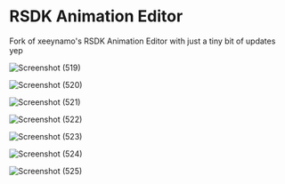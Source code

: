 # RSDK Animation Editor
Fork of xeeynamo's RSDK Animation Editor with just a tiny bit of updates
yep

![Screenshot (519)](https://user-images.githubusercontent.com/104047615/205516740-b7d31937-ac7d-4e1c-83d5-c0e05e012e87.png)

![Screenshot (520)](https://user-images.githubusercontent.com/104047615/205516751-a4eda96c-74e9-43fe-b1e0-5cd966d45071.png)

![Screenshot (521)](https://user-images.githubusercontent.com/104047615/205516759-09bf1baa-2f67-4e08-81f2-3de033723cf7.png)

![Screenshot (522)](https://user-images.githubusercontent.com/104047615/205516768-9e031e37-5cc7-4c9d-abf6-fa1ac58322fa.png)

![Screenshot (523)](https://user-images.githubusercontent.com/104047615/205516783-27240dbd-b975-49ac-b021-830384bb5fce.png)

![Screenshot (524)](https://user-images.githubusercontent.com/104047615/205516793-8e2f75b6-2ccd-4d30-b7c0-150e01995b6c.png)

![Screenshot (525)](https://user-images.githubusercontent.com/104047615/205516795-83ab9ee9-09a6-4957-b95f-55d14fa007f3.png)

